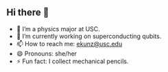 ## Hi there 👋


- 🌱 I’m a physics major at USC.
- 🔭 I’m currently working on superconducting qubits.
- 📫 How to reach me: ekunz@usc.edu
- 😄 Pronouns: she/her
- ⚡ Fun fact: I collect mechanical pencils.

